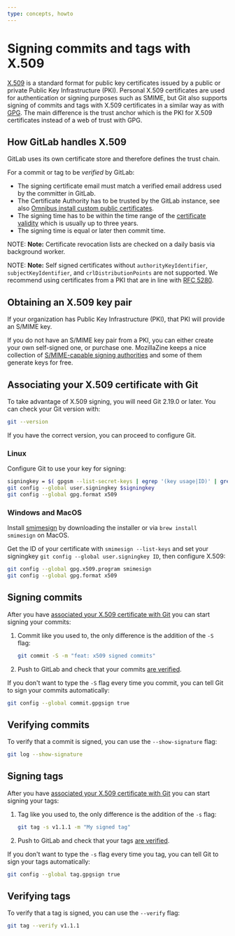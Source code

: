 ```yaml
---
type: concepts, howto
---
```


# Signing commits and tags with X.509

[X.509](https://en.wikipedia.org/wiki/X.509) is a standard format for public key
certificates issued by a public or private Public Key Infrastructure (PKI).
Personal X.509 certificates are used for authentication or signing purposes
such as SMIME, but Git also supports signing of commits and tags
with X.509 certificates in a similar way as with [GPG](../gpg_signed_commits/index.md).
The main difference is the trust anchor which is the PKI for X.509 certificates
instead of a web of trust with GPG.

## How GitLab handles X.509

GitLab uses its own certificate store and therefore defines the trust chain.

For a commit or tag to be *verified* by GitLab:

- The signing certificate email must match a verified email address used by the committer in GitLab.
- The Certificate Authority has to be trusted by the GitLab instance, see also
  [Omnibus install custom public certificates](https://docs.gitlab.com/omnibus/settings/ssl.html#install-custom-public-certificates).
- The signing time has to be within the time range of the [certificate validity](https://www.rfc-editor.org/rfc/rfc5280.html#section-4.1.2.5)
  which is usually up to three years.
- The signing time is equal or later then commit time.

NOTE: **Note:** Certificate revocation lists are checked on a daily basis via background worker.

NOTE: **Note:** Self signed certificates without `authorityKeyIdentifier`,
`subjectKeyIdentifier`, and `crlDistributionPoints` are not supported. We
recommend using certificates from a PKI that are in line with
[RFC 5280](https://tools.ietf.org/html/rfc5280).

## Obtaining an X.509 key pair

If your organization has Public Key Infrastructure (PKI), that PKI will provide
an S/MIME key.

If you do not have an S/MIME key pair from a PKI, you can either create your
own self-signed one, or purchase one. MozillaZine keeps a nice collection
of [S/MIME-capable signing authorities](http://kb.mozillazine.org/Getting_an_SMIME_certificate)
and some of them generate keys for free.

## Associating your X.509 certificate with Git

To take advantage of X.509 signing, you will need Git 2.19.0 or later. You can
check your Git version with:

```sh
git --version
```

If you have the correct version, you can proceed to configure Git.

### Linux

Configure Git to use your key for signing:

```sh
signingkey = $( gpgsm --list-secret-keys | egrep '(key usage|ID)' | grep -B 1 digitalSignature | awk '/ID/ {print $2}' )
git config --global user.signingkey $signingkey
git config --global gpg.format x509
```

### Windows and MacOS

Install [smimesign](https://github.com/github/smimesign) by downloading the
installer or via `brew install smimesign` on MacOS.

Get the ID of your certificate with `smimesign --list-keys` and set your
signingkey `git config --global user.signingkey ID`, then configure X.509:

```sh
git config --global gpg.x509.program smimesign
git config --global gpg.format x509
```

## Signing commits

After you have [associated your X.509 certificate with Git](#associating-your-x509-certificate-with-git) you
can start signing your commits:

1. Commit like you used to, the only difference is the addition of the `-S` flag:

   ```sh
   git commit -S -m "feat: x509 signed commits"
   ```

1. Push to GitLab and check that your commits [are verified](#verifying-commits).

If you don't want to type the `-S` flag every time you commit, you can tell Git
to sign your commits automatically:

```sh
git config --global commit.gpgsign true
```

## Verifying commits

To verify that a commit is signed, you can use the `--show-signature` flag:

```sh
git log --show-signature
```

## Signing tags

After you have [associated your X.509 certificate with Git](#associating-your-x509-certificate-with-git) you
can start signing your tags:

1. Tag like you used to, the only difference is the addition of the `-s` flag:

   ```sh
   git tag -s v1.1.1 -m "My signed tag"
   ```

1. Push to GitLab and check that your tags [are verified](#verifying-tags).

If you don't want to type the `-s` flag every time you tag, you can tell Git
to sign your tags automatically:

```sh
git config --global tag.gpgsign true
```

## Verifying tags

To verify that a tag is signed, you can use the `--verify` flag:

```sh
git tag --verify v1.1.1
```
